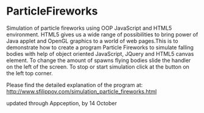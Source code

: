 ParticleFireworks
=================

Simulation of particle fireworks using OOP JavaScript and HTML5 environment. HTML5 gives us a wide range of possibilities to bring power of Java applet and OpenGL graphics to a world of web pages.This is to  demonstrate how to create a program Particle Fireworks to simulate falling bodies with help of object oriented 
JavaScript, JQuery and HTML5 canvas element. To change the amount of spawns flying bodies slide the handler on the left of the screen. To stop or start simulation click at the button on the left top corner. 

Please find the detailed explanation of the program at:
http://www.sfilippov.com/simulation_particle_fireworks.html

updated through Appception, by 14 October
